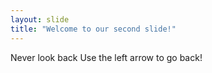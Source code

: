 ```yaml
---
layout: slide
title: "Welcome to our second slide!"
---
```

Never look back
Use the left arrow to go back!
